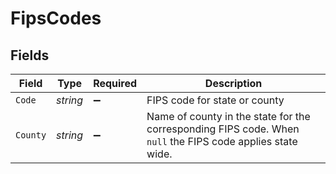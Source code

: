 # FipsCodes


## Fields

| Field                                                                                                      | Type                                                                                                       | Required                                                                                                   | Description                                                                                                |
| ---------------------------------------------------------------------------------------------------------- | ---------------------------------------------------------------------------------------------------------- | ---------------------------------------------------------------------------------------------------------- | ---------------------------------------------------------------------------------------------------------- |
| `Code`                                                                                                     | *string*                                                                                                   | :heavy_minus_sign:                                                                                         | FIPS code for state or county                                                                              |
| `County`                                                                                                   | *string*                                                                                                   | :heavy_minus_sign:                                                                                         | Name of county in the state for the corresponding FIPS code. When `null` the FIPS code applies state wide. |